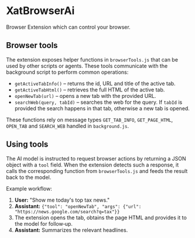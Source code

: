 # XatBrowserAi
Browser Extension which can control your browser.

## Browser tools

The extension exposes helper functions in `browserTools.js` that can be used by
other scripts or agents. These tools communicate with the background script to
perform common operations:

* `getActiveTabInfo()` – returns the id, URL and title of the active tab.
* `getActiveTabHtml()` – retrieves the full HTML of the active tab.
* `openNewTab(url)` – opens a new tab with the provided URL.
* `searchWeb(query, tabId)` – searches the web for the query. If `tabId` is provided the search happens in that tab, otherwise a new tab is opened.

These functions rely on message types `GET_TAB_INFO`, `GET_PAGE_HTML`,
`OPEN_TAB` and `SEARCH_WEB` handled in `background.js`.

## Using tools

The AI model is instructed to request browser actions by returning a JSON object
with a `tool` field. When the extension detects such a response, it calls the
corresponding function from `browserTools.js` and feeds the result back to the
model.

Example workflow:

1. **User:** "Show me today's top tax news."
2. **Assistant:** `{"tool": "openNewTab", "args": {"url": "https://news.google.com/search?q=tax"}}`
3. The extension opens the tab, obtains the page HTML and provides it to the
   model for follow‑up.
4. **Assistant:** Summarizes the relevant headlines.
